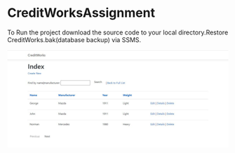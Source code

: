 # CreditWorksAssignment

To Run the project download the source code to your local directory.Restore CreditWorks.bak(database backup) via SSMS.

![Test](https://github.com/mosesnova/CreditWorksAssignment/blob/main/Credit.JPG)
